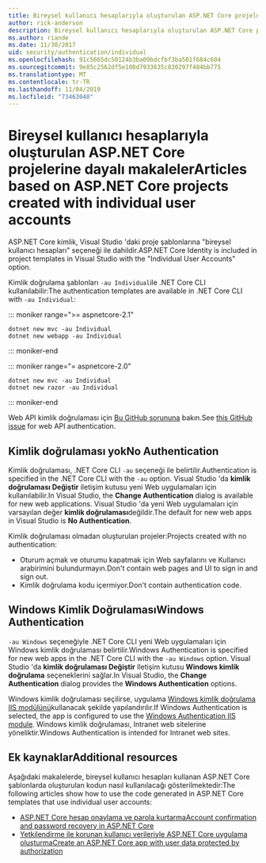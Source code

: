 ```yaml
---
title: Bireysel kullanıcı hesaplarıyla oluşturulan ASP.NET Core projelerine dayalı makaleler
author: rick-anderson
description: Bireysel kullanıcı hesaplarıyla oluşturulan ASP.NET Core projelerine göre makaleleri bulun.
ms.author: riande
ms.date: 11/30/2017
uid: security/authentication/individual
ms.openlocfilehash: 91c5665dc50124b3ba09bdcfbf3ba501f684c604
ms.sourcegitcommit: 9e85c2562df5e108d7933635c830297f484bb775
ms.translationtype: MT
ms.contentlocale: tr-TR
ms.lasthandoff: 11/04/2019
ms.locfileid: "73463040"
---
```

# <a name="articles-based-on-aspnet-core-projects-created-with-individual-user-accounts"></a><span data-ttu-id="438a4-103">Bireysel kullanıcı hesaplarıyla oluşturulan ASP.NET Core projelerine dayalı makaleler</span><span class="sxs-lookup"><span data-stu-id="438a4-103">Articles based on ASP.NET Core projects created with individual user accounts</span></span>

<span data-ttu-id="438a4-104">ASP.NET Core kimlik, Visual Studio 'daki proje şablonlarına "bireysel kullanıcı hesapları" seçeneği ile dahildir.</span><span class="sxs-lookup"><span data-stu-id="438a4-104">ASP.NET Core Identity is included in project templates in Visual Studio with the "Individual User Accounts" option.</span></span>

<span data-ttu-id="438a4-105">Kimlik doğrulama şablonları `-au Individual`ile .NET Core CLI kullanılabilir:</span><span class="sxs-lookup"><span data-stu-id="438a4-105">The authentication templates are available in .NET Core CLI with `-au Individual`:</span></span>

::: moniker range=">= aspnetcore-2.1"

```dotnetcli
dotnet new mvc -au Individual
dotnet new webapp -au Individual
```

::: moniker-end

::: moniker range="= aspnetcore-2.0"

```dotnetcli
dotnet new mvc -au Individual
dotnet new razor -au Individual
```

::: moniker-end

<span data-ttu-id="438a4-106">Web API kimlik doğrulaması için [Bu GitHub sorununa](https://github.com/aspnet/AspNetCore/issues/5833) bakın.</span><span class="sxs-lookup"><span data-stu-id="438a4-106">See [this GitHub issue](https://github.com/aspnet/AspNetCore/issues/5833) for web API authentication.</span></span>

<a name="no"></a>

## <a name="no-authentication"></a><span data-ttu-id="438a4-107">Kimlik doğrulaması yok</span><span class="sxs-lookup"><span data-stu-id="438a4-107">No Authentication</span></span>

<span data-ttu-id="438a4-108">Kimlik doğrulaması, .NET Core CLI `-au` seçeneği ile belirtilir.</span><span class="sxs-lookup"><span data-stu-id="438a4-108">Authentication is specified in the .NET Core CLI with the `-au` option.</span></span> <span data-ttu-id="438a4-109">Visual Studio 'da **kimlik doğrulaması Değiştir** iletişim kutusu yeni Web uygulamaları için kullanılabilir.</span><span class="sxs-lookup"><span data-stu-id="438a4-109">In Visual Studio, the **Change Authentication** dialog is available for new web applications.</span></span> <span data-ttu-id="438a4-110">Visual Studio 'da yeni Web uygulamaları için varsayılan değer **kimlik doğrulaması**değildir.</span><span class="sxs-lookup"><span data-stu-id="438a4-110">The default for new web apps in Visual Studio is **No Authentication**.</span></span>

<span data-ttu-id="438a4-111">Kimlik doğrulaması olmadan oluşturulan projeler:</span><span class="sxs-lookup"><span data-stu-id="438a4-111">Projects created with no authentication:</span></span>

* <span data-ttu-id="438a4-112">Oturum açmak ve oturumu kapatmak için Web sayfalarını ve Kullanıcı arabirimini bulundurmayın.</span><span class="sxs-lookup"><span data-stu-id="438a4-112">Don't contain web pages and UI to sign in and sign out.</span></span>
* <span data-ttu-id="438a4-113">Kimlik doğrulama kodu içermiyor.</span><span class="sxs-lookup"><span data-stu-id="438a4-113">Don't contain authentication code.</span></span>

<a name="win"></a>

## <a name="windows-authentication"></a><span data-ttu-id="438a4-114">Windows Kimlik Doğrulaması</span><span class="sxs-lookup"><span data-stu-id="438a4-114">Windows Authentication</span></span>

<span data-ttu-id="438a4-115">`-au Windows` seçeneğiyle .NET Core CLI yeni Web uygulamaları için Windows kimlik doğrulaması belirtilir.</span><span class="sxs-lookup"><span data-stu-id="438a4-115">Windows Authentication is specified for new web apps in the .NET Core CLI with the `-au Windows` option.</span></span> <span data-ttu-id="438a4-116">Visual Studio 'da **kimlik doğrulaması Değiştir** Iletişim kutusu **Windows kimlik doğrulama** seçeneklerini sağlar.</span><span class="sxs-lookup"><span data-stu-id="438a4-116">In Visual Studio, the **Change Authentication** dialog provides the **Windows Authentication** options.</span></span>

<span data-ttu-id="438a4-117">Windows kimlik doğrulaması seçilirse, uygulama [Windows kimlik doğrulama IIS modülünü](xref:host-and-deploy/iis/modules)kullanacak şekilde yapılandırılır.</span><span class="sxs-lookup"><span data-stu-id="438a4-117">If Windows Authentication is selected, the app is configured to use the [Windows Authentication IIS module](xref:host-and-deploy/iis/modules).</span></span> <span data-ttu-id="438a4-118">Windows kimlik doğrulaması, Intranet web sitelerine yöneliktir.</span><span class="sxs-lookup"><span data-stu-id="438a4-118">Windows Authentication is intended for Intranet web sites.</span></span>

## <a name="additional-resources"></a><span data-ttu-id="438a4-119">Ek kaynaklar</span><span class="sxs-lookup"><span data-stu-id="438a4-119">Additional resources</span></span>

<span data-ttu-id="438a4-120">Aşağıdaki makalelerde, bireysel kullanıcı hesapları kullanan ASP.NET Core şablonlarda oluşturulan kodun nasıl kullanılacağı gösterilmektedir:</span><span class="sxs-lookup"><span data-stu-id="438a4-120">The following articles show how to use the code generated in ASP.NET Core templates that use individual user accounts:</span></span>

* [<span data-ttu-id="438a4-121">ASP.NET Core hesap onaylama ve parola kurtarma</span><span class="sxs-lookup"><span data-stu-id="438a4-121">Account confirmation and password recovery in ASP.NET Core</span></span>](xref:security/authentication/accconfirm)
* [<span data-ttu-id="438a4-122">Yetkilendirme ile korunan kullanıcı verileriyle ASP.NET Core uygulama oluşturma</span><span class="sxs-lookup"><span data-stu-id="438a4-122">Create an ASP.NET Core app with user data protected by authorization</span></span>](xref:security/authorization/secure-data)
